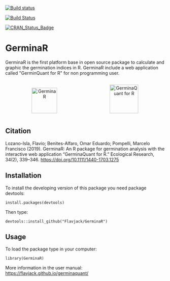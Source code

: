 [![Build status](https://ci.appveyor.com/api/projects/status/v3o938fhw0unvbs7?svg=true)](https://ci.appveyor.com/project/omarbenites/germinar)

[![Build Status](https://travis-ci.org/Flavjack/GerminaR.svg?branch=master)](https://travis-ci.org/Flavjack/GerminaR)

[![CRAN_Status_Badge](http://www.r-pkg.org/badges/version/GerminaR)](https://cran.r-project.org/package=GerminaR)

# GerminaR 

GerminaR is the first platform base in open source package to calculate and graphic the germination indices in R. GerminaR include a web application called "GerminQuant for R" for non programming user.

<div id=footer style="width:100%; margin:auto;">
  <div style="display:inline-block; width:49%">
    <p style="text-align:center">
       <a target="_blank" href="https://CRAN.R-project.org/package=GerminaR"><img src="https://www.r-project.org/Rlogo.png" style="height:80px" title="R cran" alt="GerminaR"></a> 
    </p>
  </div>
  <div style="display:inline-block; width:49%">
    <p style="text-align:center">
      <a target="_blank" href="https://flavjack.shinyapps.io/germinaquant/"><img src="https://flavjack.github.io/germinaquant/files/icon.png" style="height:90px" title="GerminaQuant" alt="GerminaQuant for R"></a>
    </p>
  </div>
</div>

## Citation

Lozano-Isla, Flavio; Benites-Alfaro, Omar Eduardo; Pompelli, Marcelo Francisco (2019). GerminaR: An R package for germination analysis with the interactive web application “GerminaQuant for R.” Ecological Research, 34(2), 339–346. <https://doi.org/10.1111/1440-1703.1275>

## Installation

To install the developing version of this package you need package devtools:

```{r eval=F}
install.packages(devtools)
```

Then type:

```{r eval=F}
devtools::install_github("Flavjack/GerminaR")
```

## Usage

To load the package type in your computer:

```{r eval=F}
library(GerminaR)
```

More information in the user manual: <https://flavjack.github.io/germinaquant/>

